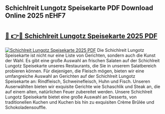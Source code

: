 ## Schichlreit Lungotz Speisekarte PDF Download Online 2025 nEHF7

# <h2><a href="http://gca4dya.nevu.top/?p=Schichlreit+Lungotz+Speisekarte">🔗 👉🔴 Schichlreit Lungotz Speisekarte 2025 PDF</a></h2>

[![Schichlreit Lungotz Speisekarte 2025 PDF](https://i.imgur.com/dBaPXMq.png)](http://gca4dya.nevu.top/?p=Schichlreit+Lungotz+Speisekarte)
Die Schichlreit Lungotz Speisekarte ist nicht nur eine Liste von Gerichten, sondern auch die Kunst der Wahl. Es gibt eine große Auswahl an frischen Salaten auf der Schichlreit Lungotz Speisekarte unseres Restaurants, die Sie in unserem Salatbereich probieren können. Für diejenigen, die Fleisch mögen, bieten wir eine umfangreiche Auswahl an Gerichten auf der Schichlreit Lungotz Speisekarte an: Rindfleisch, Schweinefleisch, Huhn und Fisch. Unseren Auserwählten bieten wir exquisite Gerichte wie Schaschlik und Steak an, die auf einem alten, natürlichen Feuer zubereitet werden. Unsere Schichlreit Lungotz Speisekarte bietet eine große Auswahl an Desserts, von traditionellen Kuchen und Kuchen bis hin zu exquisiten Crème Brûlée und Schokoladensouffle.
